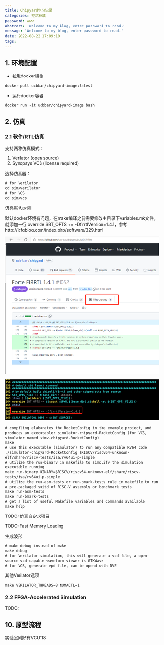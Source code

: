 ```yaml
---
title: Chipyard学习记录
categories: 挖坑待填
password: www
abstract: 'Welcome to my blog, enter password to read.'
message: 'Welcome to my blog, enter password to read.'
date: 2022-08-22 17:09:10
tags:
---
```


## 1. 环境配置

- 拉取docker镜像

```shell {.line-numbers}
docker pull ucbbar/chipyard-image:latest
```

- 运行docker容器

```shell {.line-numbers}
docker run -it ucbbar/chipyard-image bash
```

## 2. 仿真

### 2.1 软件/RTL仿真

支持两种仿真模式：
1. Verilator (open source)
2. Synopsys VCS (license required)

选择仿真器：

```shell {.line-numbers}
# for Verilator
cd sim/verilator
# for VCS
cd sim/vcs
```

仿真默认示例

默认docker环境有问题，在make编译之前需要修改主目录下variables.mk文件，就添加一行 override SBT_OPTS += -DfirrtlVersion=1.4.1，参考http://icfgblog.com/index.php/software/329.html

![](./Chipyard学习记录/2022-08-22-19-40-53.png)

![](./Chipyard学习记录/2022-08-22-19-41-20.png)

```shell {.line-numbers}
# compiling elaborates the RocketConfig in the example project, and produces an executable: simulator-chipyard-RocketConfig (for VCS, simulator named simv-chipyard-RocketConfig)
make
# use this executable (simulator) to run any compatible RV64 code
./simulator-chipyard-RocketConfig $RISCV/riscv64-unknown-elf/share/riscv-tests/isa/rv64ui-p-simple
# utilize the run-binary in makefile to simplify the simulation executable running
make run-binary BINARY=$RISCV/riscv64-unknown-elf/share/riscv-tests/isa/rv64ui-p-simple
# utilize the run-asm-tests or run-bmark-tests rule in makefile to run a pre-packaged suitd of RISC-V assembly or benchmark tests
make run-asm-tests
make run-bmark-tests
# get a list of useful Makefile variables and commands available
make help
```

TODO: 仿真自定义项目

TODO: Fast Memory Loading

生成波形

```shell {.line-numbers}
# make debug instead of make
make debug
# for Verilator simulation, this will generate a vcd file, a open-source vcd-capable waveform viewer is GTKWave
# for VCS, generate vpd file, can be opend with DVE
```

其他Verilator选项

```shell {.line-numbers}
make VERILATOR_THREADS=8 NUMACTL=1
```

### 2.2 FPGA-Accelerated Simulation

TODO:


## 10. 原型流程

实验室刚好有VCU118